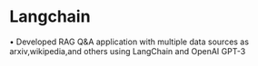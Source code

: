 # Langchain

•	Developed RAG Q&A application with multiple data sources as arxiv,wikipedia,and others using LangChain and OpenAI GPT-3
